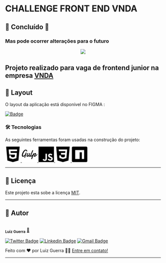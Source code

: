 
#  CHALLENGE FRONT END VNDA

## 🚧  Concluído  🚧
### Mas pode ocorrer alterações para o futuro


<p align="center">

  <img src="./assets/site_vnda.gif" width="600px">
</p>

## Projeto realizado para vaga de frontend junior na empresa <a href="https://www.vnda.com.br/"> VNDA </a>

## 🎨 Layout

O layout da aplicação está disponível no FIGMA :

<a href="https://www.figma.com/file/aq66jgeCS4ojlYpcVDXCAN/Untitled?node-id=0%3A1"> 

![Badge](https://img.shields.io/badge/Layout_figma--%237159c1?style=for-the-badge&logo=ghost)
</a>





### 🛠 Tecnologias


As seguintes ferramentas foram usadas na construção do projeto:

[ <img src="./assets/html5.svg" alt="HTML5" width="50px"> ](https://www.w3schools.com/html/)
[ <img src="./assets/gulp.svg" alt="HTML5" width="50px"> ](https://sass-lang.com/documentation/syntax)
[ <img src="./assets/javascript.svg" alt="HTML5" width="50px"> ](https://developer.mozilla.org/pt-BR/docs/Web/JavaScript/Guide)
[ <img src="./assets/css3.svg" alt="HTML5" width="50px"> ](https://developer.mozilla.org/pt-BR/docs/Web/CSS)
[ <img src="./assets/npm.svg" alt="HTML5" width="50px"> ](https://www.npmjs.com/package/gulp)

<hr>

## 📝 Licença

Este projeto esta sobe a licença [MIT](./LICENSE).

<hr>

## 🦸 Autor



 <img style="border-radius: 50%;" src="https://avatars.githubusercontent.com/u/68678813?v=4" width="200px;" alt=""/>
 <br />
 <sub><b>Luiz Guerra</b></sub></a> <a href="https://blog.rocketseat.com.br/author/thiago/" title="Rocketseat">🚀</a>
 <br />

[![Twitter Badge](https://img.shields.io/badge/-@LuizGuerrra-1ca0f1?style=flat-square&labelColor=1ca0f1&logo=twitter&logoColor=white&link=https://twitter.com/LuizGuerrra)](https://twitter.com/LuizGuerrra) [![Linkedin Badge](https://img.shields.io/badge/-Luiz_Guerra-blue?style=flat-square&logo=Linkedin&logoColor=white&link=https://www.linkedin.com/in/luiz-guerra//)](https://www.linkedin.com/in/luiz-guerra/) 
[![Gmail Badge](https://img.shields.io/badge/-luizhc.guerra@gmail.com-c14438?style=flat-square&logo=Gmail&logoColor=white&link=mailto:luizhc.guerra@gmail.com)](mailto:luizhc.guerra@gmail.com)

Feito com ❤️ por Luiz Guerra 👋🏽 [Entre em contato!](https://www.linkedin.com/in/luiz-guerra/)



---

